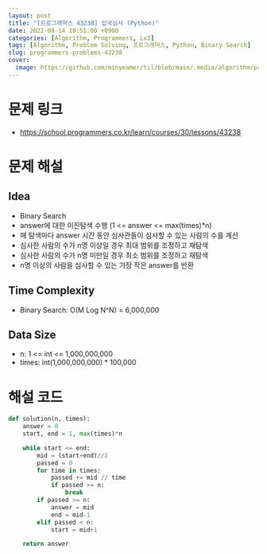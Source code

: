```yaml
---
layout: post
title: "[프로그래머스 43238] 입국심사 (Python)"
date: 2022-08-14 18:51:00 +0900
categories: [Algorithm, Programmers, Lv3]
tags: [Algorithm, Problem Solving, 프로그래머스, Python, Binary Search]
slug: programmers-problems-43238
cover:
  image: https://github.com/minyeamer/til/blob/main/.media/algorithm/programmers-logo.png?raw=true
---
```


# 문제 링크
- https://school.programmers.co.kr/learn/courses/30/lessons/43238

# 문제 해설

## Idea
- Binary Search
- answer에 대한 이진탐색 수행 (1 <= answer <= max(times)*n)
- 매 탐색마다 answer 시간 동안 심사관들이 심사할 수 있는 사람의 수를 계산
- 심사한 사람의 수가 n명 이상일 경우 최대 범위를 조정하고 재탐색
- 심사한 사람의 수가 n명 미만일 경우 최소 범위를 조정하고 재탐색
- n명 이상의 사람을 심사할 수 있는 가장 작은 answer를 반환

## Time Complexity
- Binary Search: O(M Log N^N) = 6,000,000

## Data Size
- n: 1 <= int <= 1,000,000,000
- times: int(1,000,000,000) * 100,000

# 해설 코드

```python
def solution(n, times):
    answer = 0
    start, end = 1, max(times)*n

    while start <= end:
        mid = (start+end)//2
        passed = 0
        for time in times:
            passed += mid // time
            if passed >= n:
                break
        if passed >= n:
            answer = mid
            end = mid-1
        elif passed < n:
            start = mid+1

    return answer
```